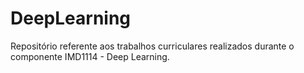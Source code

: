 # DeepLearning
Repositório referente aos trabalhos curriculares realizados durante o componente IMD1114 - Deep Learning.
